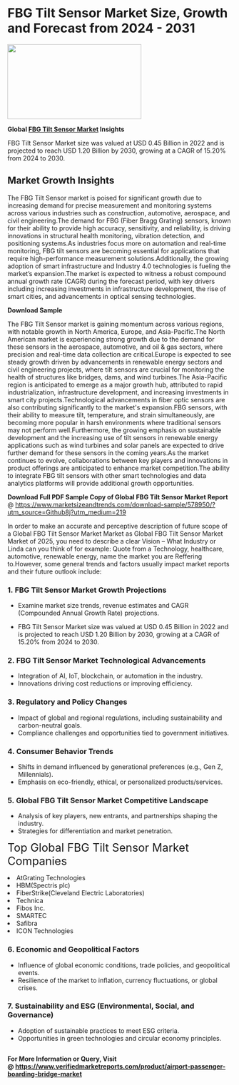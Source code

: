 <H1>FBG Tilt Sensor Market Size, Growth and Forecast from 2024 - 2031</H1><img class="aligncenter size-medium wp-image-584254" src="https://thirdeyenews.in/wp-content/uploads/2024/09/Global-Market-Research-300x168.jpeg" alt="" width="300" height="168" /><p><strong>Global&nbsp;<a href="https://www.marketsizeandtrends.com/download-sample/578950/?utm_source=Github8j?utm_medium=219">FBG Tilt Sensor Market</a> Insights</strong></p><p>FBG Tilt Sensor Market size was valued at USD 0.45 Billion in 2022 and is projected to reach USD 1.20 Billion by 2030, growing at a CAGR of 15.20% from 2024 to 2030.</p><p><h2>Market Growth Insights</h2> <p>The FBG Tilt Sensor market is poised for significant growth due to increasing demand for precise measurement and monitoring systems across various industries such as construction, automotive, aerospace, and civil engineering.The demand for FBG (Fiber Bragg Grating) sensors, known for their ability to provide high accuracy, sensitivity, and reliability, is driving innovations in structural health monitoring, vibration detection, and positioning systems.As industries focus more on automation and real-time monitoring, FBG tilt sensors are becoming essential for applications that require high-performance measurement solutions.Additionally, the growing adoption of smart infrastructure and Industry 4.0 technologies is fueling the market’s expansion.The market is expected to witness a robust compound annual growth rate (CAGR) during the forecast period, with key drivers including increasing investments in infrastructure development, the rise of smart cities, and advancements in optical sensing technologies.</p> <p><strong>Download Sample</strong></p> <p>The FBG Tilt Sensor market is gaining momentum across various regions, with notable growth in North America, Europe, and Asia-Pacific.The North American market is experiencing strong growth due to the demand for these sensors in the aerospace, automotive, and oil & gas sectors, where precision and real-time data collection are critical.Europe is expected to see steady growth driven by advancements in renewable energy sectors and civil engineering projects, where tilt sensors are crucial for monitoring the health of structures like bridges, dams, and wind turbines.The Asia-Pacific region is anticipated to emerge as a major growth hub, attributed to rapid industrialization, infrastructure development, and increasing investments in smart city projects.Technological advancements in fiber optic sensors are also contributing significantly to the market's expansion.FBG sensors, with their ability to measure tilt, temperature, and strain simultaneously, are becoming more popular in harsh environments where traditional sensors may not perform well.Furthermore, the growing emphasis on sustainable development and the increasing use of tilt sensors in renewable energy applications such as wind turbines and solar panels are expected to drive further demand for these sensors in the coming years.As the market continues to evolve, collaborations between key players and innovations in product offerings are anticipated to enhance market competition.The ability to integrate FBG tilt sensors with other smart technologies and data analytics platforms will provide additional growth opportunities.<p><span class=""><strong>Download Full PDF Sample Copy of Global FBG Tilt Sensor Market Report</strong> @ <a href="https://www.marketsizeandtrends.com/download-sample/578950/?utm_source=Github8j?utm_medium=219" target="_blank">https://www.marketsizeandtrends.com/download-sample/578950/?utm_source=Github8j?utm_medium=219</a></span></p><p>In order to make an accurate and perceptive description of future scope of a Global&nbsp;FBG Tilt Sensor Market Market as Global&nbsp;FBG Tilt Sensor Market Market of 2025, you need to describe a clear Vision &ndash; What Industry or Linda can you think of for example: Quote from a Technology, healthcare, automotive, renewable energy, name the market you are Reffering to.However, some general trends and factors usually impact market reports and their future outlook include:</p><h3>1.&nbsp;<strong>FBG Tilt Sensor Market Growth Projections</strong></h3><ul><li>Examine market size trends, revenue estimates and CAGR (Compounded Annual Growth Rate) projections.</li><li><p>FBG Tilt Sensor Market size was valued at USD 0.45 Billion in 2022 and is projected to reach USD 1.20 Billion by 2030, growing at a CAGR of 15.20% from 2024 to 2030.</p></li></ul><h3>2.&nbsp;<strong>FBG Tilt Sensor Market Technological Advancements</strong></h3><ul><li>Integration of AI, IoT, blockchain, or automation in the industry.</li><li>Innovations driving cost reductions or improving efficiency.</li></ul><h3>3.&nbsp;<strong>Regulatory and Policy Changes</strong></h3><ul><li>Impact of global and regional regulations, including sustainability and carbon-neutral goals.</li><li>Compliance challenges and opportunities tied to government initiatives.</li></ul><h3>4.&nbsp;<strong>Consumer Behavior Trends</strong></h3><ul><li>Shifts in demand influenced by generational preferences (e.g., Gen Z, Millennials).</li><li>Emphasis on eco-friendly, ethical, or personalized products/services.</li></ul><h3>5.&nbsp;<strong>Global FBG Tilt Sensor Market Competitive Landscape</strong></h3><ul><li>Analysis of key players, new entrants, and partnerships shaping the industry.</li><li>Strategies for differentiation and market penetration.</li></ul><p data-pm-slice="1 1 []"><span style="color: inherit; font-family: inherit; font-size: 25px;">Top Global FBG Tilt Sensor Market Companies</span></p><div class="" data-test-id=""><p><li>AtGrating Technologies</li><li> HBM(Spectris plc)</li><li> FiberStrike(Cleveland Electric Laboratories)</li><li> Technica</li><li> Fibos Inc.</li><li> SMARTEC</li><li> Safibra</li><li> ICON Technologies</li></p></div><h3>6.&nbsp;<strong>Economic and Geopolitical Factors</strong></h3><ul><li>Influence of global economic conditions, trade policies, and geopolitical events.</li><li>Resilience of the market to inflation, currency fluctuations, or global crises.</li></ul><h3>7.&nbsp;<strong>Sustainability and ESG (Environmental, Social, and Governance)</strong></h3><ul><li>Adoption of sustainable practices to meet ESG criteria.</li><li>Opportunities in green technologies and circular economy principles.</li></ul><h2><strong style="font-size: 14px;">For More Information or Query, Visit @&nbsp;</strong><a style="background-color: #ffffff; font-size: 14px;" href="https://www.marketsizeandtrends.com/report/fbg-tilt-sensor-market/" target="_blank">https://www.verifiedmarketreports.com/product/airport-passenger-boarding-bridge-market</a></h2>